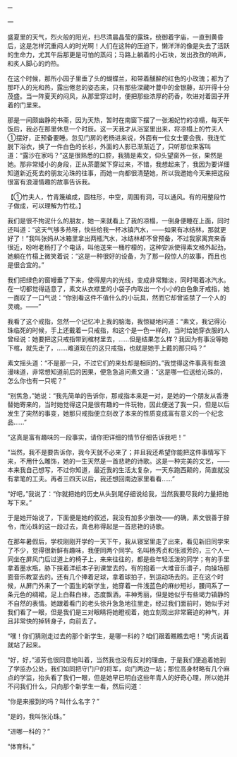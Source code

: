     一 

   一

   盛夏里的天气，烈火般的阳光，扫尽清晨晶莹的露珠，统御着字庙，一直到黄昏后，这是怎样沉重闷人的时光啊！人们在这种的压迫下，懒洋洋的像是失去了活跃的生命力，尤其午后那更是可怕的蒸闷；马路上躺着的小石块，发出孜孜的响声，和炙人脚心的灼热。

   在这个时候，那所小园子里垂了头的蝴蝶兰，和带着醺醉的红色的小玫瑰；都为了那吓人的光和热，露出倦怠的姿态来，只有那些深藏叶蔓中的金银藤，却开得十分茂盛。当一阵夏天的闷风，从那里穿过时，便把那些浓厚的药香，吹进对着园子开着的门里来。

   那是一间颇幽静的书斋，因为天热，暂时在南窗下摆了一张湘妃竹的凉榻，每天午饭后，我必在那里休息一个时辰。这一天我才从浴室里出来，将凉榻上的竹夫人①摆好，正预备要睡。忽见门房的老杨进来说，外面有一位女士要会我，我连忙脱下浴衣，换了一件白色的长衫，外面的人影已渐渐近了，只听那位来客叫道：“露沙在家吗？”这是很熟悉的口腔，我猜是素文，仰头望窗外一张，果然是她。那非常矮小的身段，正从茶蘑架下穿过来，不错，我想起来了，我因为要详细知道新近死去的朋友沁珠的往事，而她一向都很清楚她，所以我邀她今天来把这段很富有浪漫情趣的故事告诉我。

   【①竹夫人，竹青篾编成，圆柱形，中空，周围有洞，可以通风。有的用整段竹子做成，可以理解为竹枕。】

   我们是很不拘泥什么的朋友，她一来就看上了我的凉榻，一倒身便睡在上面，同时还叫道：“这天气够多热呀，快些给我一杯冰镇汽水，——如果有冰结林，那就更好了！”我叫张妈从冰箱里拿出两瓶汽水，冰结林却不曾预备，不过我家离宾来香很近，吩咐老杨打了个电话，叫他送来一桶柠檬的，这种安派使得素文格外起劲，她躺在竹榻上微笑着说：“这是一种很好的设备，为了那一段惊人的故事，而且也是很合宜的。”

   我们把绿色的窗幔垂了下来，使得屋内的光线，变成非常黯淡，同时喝着冰汽水。在一切都觉得适意了，素文从衣襟里的小袋子内取出一个小小的白色象牙戒指，她一面叹了一口气说：“你别看这件不值什么的小玩具，然而它却曾监禁了一个人的灵魂。——”

   我看了这个戒指，忽然一个记忆冲上我的脑海，我惊疑地问道：“素文，我记得沁珠临死的时候，手上还戴着一只戒指，和这个是一色一样的，当时给她穿衣服的人曾经说：她要把这只戒指带到棺材里去，……但是结果怎么样？我因为有事没等她下棺，就先走了，……难道现在的这只戒指，也就是她手上戴的那只吗？”

   素文摇头道：“不是那一只，不过它们的来处却是相同的。”我觉得这件事真有些浪漫味道，非常想知道前后的因果，便急急追问素文道：“这是哪一位送给沁珠的，怎么你也有一只呢？”

   “别焦急，”她说：“我先简单的告诉你，那戒指本来是一对，是她的一个朋友从香港替她寄来的，当时她觉得这只是很有趣的一件玩物，因此便送了我一只，但是以后发生了突然的事变，她那只戒指便立刻改了本来的性质变成富有意义的一个纪念品……”

   “这真是富有趣味的一段事实，请你把详细的情节仔细告诉我吧！”

   “当然，我不是要告诉你，我今天就不必来了；并且我还希望你能把这件事情写下来，不用什么雕饰，她的一生天然是一首悲艳的诗歌。这是一种完美的文艺，——本来我自己想写，不过你知道，最近我的生活太复杂，一天东跑西颠的，简直就没有拿笔的工夫。再者三四天以后，我还想回南边家里看看……”

   “好吧，”我说了：“你就把她的历史从头到尾仔细说给我，当然我要尽我的力量把她写下来。”

   于是她开始说了，下面便是她的叙述，我没有加多少删改——的确，素文很善于辞令，而沁珠的这一段过去，真也称得起是一首悲艳的诗歌。

   在那年暑假后，学校刚刚开学的一天下午，我从寝室里走了出来，看见新旧同学来了不少，觉得很新鲜有趣味，我便同两个同学。名叫杨秀贞和张淑芳的，三个人一同坐在屏风门后过道上的椅子上，来来往往的，都是些年轻活泼的同学；有的手里拿着墨水瓶，胁下挟着洋纸本子到课堂去的。有的抱着一大堆音乐谱子，向操场那面音乐教室去的。还有几个捧着足球，拿着球拍子，到运动场去的。正在这个时候，从屏门外来了一个面生的新学生，她穿着一件浅蓝色的麻纱短衫，腰间系了一条元色的绸裙，足上白鞋白袜，态度飘洒，丰神秀丽，但是她似乎有些竭力镇静的不自然的表情。她跟着看门的老头徐升急急地往里走，经过我们面前时，她似乎对我们看了一眼，但是我们是三对眼睛将她瞪视着，她立刻现出非常窘迫的神气，并且非常快的掉转身子，向前去了。

   “嘿！你们猜刚走过去的那个新学生，是哪一科的？咱们跟着瞧瞧去吧！”秀贞说着就站了起来。

   “好，好，”淑芳也很同意地叫着，当然我也没有反对的理由，于是我们便追着她到了学监办公处，我们如同把守门户的将军，向门两边一站；那位高身材略有几个麻点的学监，抬头看了我们一眼，但是她早已明白这些年青人的好奇心理，所以她并不问我们什么，只向那个新学生一看，然后问道：

   “你是来报到的吗？叫什么名字？”

   “是的，我叫张沁珠。”

   “进哪一科的？”

   “体育科。”


